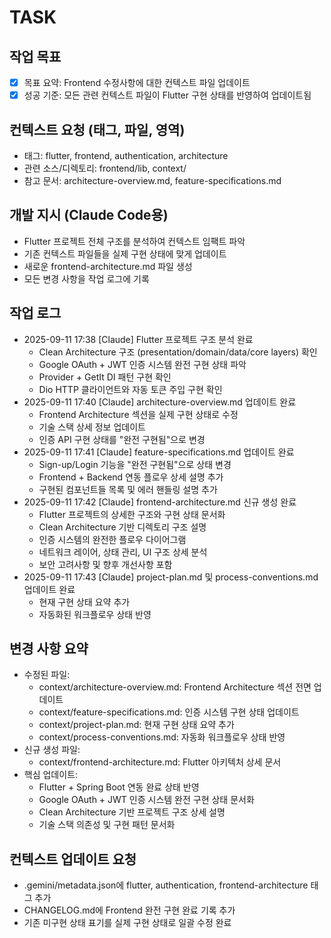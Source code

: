 # TASK

## 작업 목표
- [x] 목표 요약: Frontend 수정사항에 대한 컨텍스트 파일 업데이트
- [x] 성공 기준: 모든 관련 컨텍스트 파일이 Flutter 구현 상태를 반영하여 업데이트됨

## 컨텍스트 요청 (태그, 파일, 영역)
- 태그: flutter, frontend, authentication, architecture
- 관련 소스/디렉토리: frontend/lib, context/
- 참고 문서: architecture-overview.md, feature-specifications.md

## 개발 지시 (Claude Code용)
- Flutter 프로젝트 전체 구조를 분석하여 컨텍스트 임팩트 파악
- 기존 컨텍스트 파일들을 실제 구현 상태에 맞게 업데이트
- 새로운 frontend-architecture.md 파일 생성
- 모든 변경 사항을 작업 로그에 기록

## 작업 로그
- 2025-09-11 17:38 [Claude] Flutter 프로젝트 구조 분석 완료
  - Clean Architecture 구조 (presentation/domain/data/core layers) 확인
  - Google OAuth + JWT 인증 시스템 완전 구현 상태 파악
  - Provider + GetIt DI 패턴 구현 확인
  - Dio HTTP 클라이언트와 자동 토큰 주입 구현 확인
- 2025-09-11 17:40 [Claude] architecture-overview.md 업데이트 완료
  - Frontend Architecture 섹션을 실제 구현 상태로 수정
  - 기술 스택 상세 정보 업데이트
  - 인증 API 구현 상태를 "완전 구현됨"으로 변경
- 2025-09-11 17:41 [Claude] feature-specifications.md 업데이트 완료
  - Sign-up/Login 기능을 "완전 구현됨"으로 상태 변경
  - Frontend + Backend 연동 플로우 상세 설명 추가
  - 구현된 컴포넌트들 목록 및 에러 핸들링 설명 추가
- 2025-09-11 17:42 [Claude] frontend-architecture.md 신규 생성 완료
  - Flutter 프로젝트의 상세한 구조와 구현 상태 문서화
  - Clean Architecture 기반 디렉토리 구조 설명
  - 인증 시스템의 완전한 플로우 다이어그램
  - 네트워크 레이어, 상태 관리, UI 구조 상세 분석
  - 보안 고려사항 및 향후 개선사항 포함
- 2025-09-11 17:43 [Claude] project-plan.md 및 process-conventions.md 업데이트 완료
  - 현재 구현 상태 요약 추가
  - 자동화된 워크플로우 상태 반영

## 변경 사항 요약
- 수정된 파일:
  - context/architecture-overview.md: Frontend Architecture 섹션 전면 업데이트
  - context/feature-specifications.md: 인증 시스템 구현 상태 업데이트
  - context/project-plan.md: 현재 구현 상태 요약 추가
  - context/process-conventions.md: 자동화 워크플로우 상태 반영
- 신규 생성 파일:
  - context/frontend-architecture.md: Flutter 아키텍처 상세 문서
- 핵심 업데이트:
  - Flutter + Spring Boot 연동 완료 상태 반영
  - Google OAuth + JWT 인증 시스템 완전 구현 상태 문서화
  - Clean Architecture 기반 프로젝트 구조 상세 설명
  - 기술 스택 의존성 및 구현 패턴 문서화

## 컨텍스트 업데이트 요청
- .gemini/metadata.json에 flutter, authentication, frontend-architecture 태그 추가
- CHANGELOG.md에 Frontend 완전 구현 완료 기록 추가
- 기존 미구현 상태 표기를 실제 구현 상태로 일괄 수정 완료

